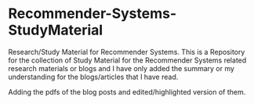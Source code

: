 # Recommender-Systems-StudyMaterial
Research/Study Material for Recommender Systems.
This is a Repository for the collection of Study Material for the Recommender Systems related research materials or blogs
and I have only added the summary or my understanding for the blogs/articles that I have read.

Adding the pdfs of the blog posts and edited/highlighted version of them.
